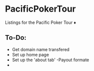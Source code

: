 # PacificPokerTour
Listings for the Pacific Poker Tour :diamonds:
## To-Do:
- Get domain name transfered 
- Set up home page
- Set up the 'about tab'
 -Payout formate
- 
